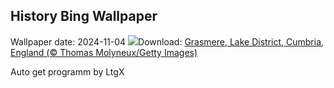 ## History Bing Wallpaper
Wallpaper date: 2024-11-04
![](https://www.bing.com/th?id=OHR.CumbriaAutumn_EN-IN5406739257_UHD.jpg&w=1000)Download: [Grasmere, Lake District, Cumbria, England (© Thomas Molyneux/Getty Images)](https://www.bing.com/th?id=OHR.CumbriaAutumn_EN-IN5406739257_UHD.jpg)

Auto get programm by LtgX
